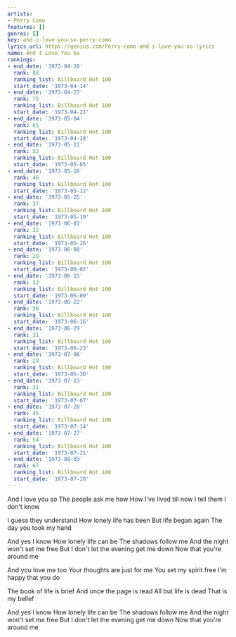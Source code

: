 ```yaml
---
artists:
- Perry Como
features: []
genres: []
key: and-i-love-you-so-perry-como
lyrics_url: https://genius.com/Perry-como-and-i-love-you-so-lyrics
name: And I Love You So
rankings:
- end_date: '1973-04-20'
  rank: 88
  ranking_list: Billboard Hot 100
  start_date: '1973-04-14'
- end_date: '1973-04-27'
  rank: 78
  ranking_list: Billboard Hot 100
  start_date: '1973-04-21'
- end_date: '1973-05-04'
  rank: 65
  ranking_list: Billboard Hot 100
  start_date: '1973-04-28'
- end_date: '1973-05-11'
  rank: 52
  ranking_list: Billboard Hot 100
  start_date: '1973-05-05'
- end_date: '1973-05-18'
  rank: 46
  ranking_list: Billboard Hot 100
  start_date: '1973-05-12'
- end_date: '1973-05-25'
  rank: 37
  ranking_list: Billboard Hot 100
  start_date: '1973-05-19'
- end_date: '1973-06-01'
  rank: 32
  ranking_list: Billboard Hot 100
  start_date: '1973-05-26'
- end_date: '1973-06-08'
  rank: 29
  ranking_list: Billboard Hot 100
  start_date: '1973-06-02'
- end_date: '1973-06-15'
  rank: 33
  ranking_list: Billboard Hot 100
  start_date: '1973-06-09'
- end_date: '1973-06-22'
  rank: 36
  ranking_list: Billboard Hot 100
  start_date: '1973-06-16'
- end_date: '1973-06-29'
  rank: 31
  ranking_list: Billboard Hot 100
  start_date: '1973-06-23'
- end_date: '1973-07-06'
  rank: 29
  ranking_list: Billboard Hot 100
  start_date: '1973-06-30'
- end_date: '1973-07-13'
  rank: 31
  ranking_list: Billboard Hot 100
  start_date: '1973-07-07'
- end_date: '1973-07-20'
  rank: 45
  ranking_list: Billboard Hot 100
  start_date: '1973-07-14'
- end_date: '1973-07-27'
  rank: 54
  ranking_list: Billboard Hot 100
  start_date: '1973-07-21'
- end_date: '1973-08-03'
  rank: 67
  ranking_list: Billboard Hot 100
  start_date: '1973-07-28'
---
```

And I love you so
The people ask me how
How I've lived till now
I tell them I don't know

I guess they understand
How lonely life has been
But life began again
The day you took my hand

And yes I know
How lonely life can be
The shadows follow me
And the night won't set me free
But I don't let the evening get me down
Now that you're around me

And you love me too
Your thoughts are just for me
You set my spirit free
I'm happy that you do

The book of life is brief
And once the page is read
All but life is dead
That is my belief

And yes I know
How lonely life can be
The shadows follow me
And the night won't set me free
But I don't let the evening get me down
Now that you're around me
